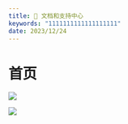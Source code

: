 ```yaml
---
title: 📃 文档和支持中心
keywords: "1111111111111111111"
date: 2023/12/24
---
```

# 首页

![](http://img.stacknil.com//20231226151817.png)


![](http://img.stacknil.com//20231226155701.png)

  